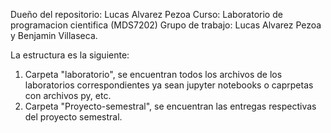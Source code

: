 Dueño del repositorio: Lucas Alvarez Pezoa
Curso: Laboratorio de programacion cientifica (MDS7202)
Grupo de trabajo: Lucas Alvarez Pezoa y Benjamin Villaseca. 

La estructura es la siguiente: 

1. Carpeta "laboratorio", se encuentran todos los archivos de los laboratorios correspondientes ya sean jupyter notebooks o caprpetas con archivos py, etc.
2. Carpeta "Proyecto-semestral", se encuentran las entregas respectivas del proyecto semestral. 
